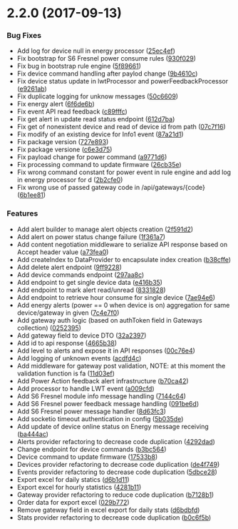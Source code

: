 <a name="2.2.0"></a>
# 2.2.0 (2017-09-13)


### Bug Fixes

* Add log for device null in energy processor ([25ec4ef](https://gitlab.com/smart-office-iot/iot-project-server/commit/25ec4ef))
* Fix bootstrap for S6 Fresnel power consume rules ([930f029](https://gitlab.com/smart-office-iot/iot-project-server/commit/930f029))
* Fix bug in bootstrap rule engine ([5f89661](https://gitlab.com/smart-office-iot/iot-project-server/commit/5f89661))
* Fix device command handling after paylod change ([9b4610c](https://gitlab.com/smart-office-iot/iot-project-server/commit/9b4610c))
* Fix device status update in lwtProcessor and powerFeedbackProcessor ([e9261ab](https://gitlab.com/smart-office-iot/iot-project-server/commit/e9261ab))
* Fix duplicate logging for unknow messages ([50c6609](https://gitlab.com/smart-office-iot/iot-project-server/commit/50c6609))
* Fix energy alert ([6f6de6b](https://gitlab.com/smart-office-iot/iot-project-server/commit/6f6de6b))
* Fix event API read feedback ([c89fffc](https://gitlab.com/smart-office-iot/iot-project-server/commit/c89fffc))
* Fix get alert in update read status endpoint ([612d7ba](https://gitlab.com/smart-office-iot/iot-project-server/commit/612d7ba))
* Fix get of nonexistent device and read of device id from path ([07c7f16](https://gitlab.com/smart-office-iot/iot-project-server/commit/07c7f16))
* Fix modify of an existing device for Info1 event ([87a21d1](https://gitlab.com/smart-office-iot/iot-project-server/commit/87a21d1))
* Fix package version ([727e893](https://gitlab.com/smart-office-iot/iot-project-server/commit/727e893))
* Fix package versione ([c6e3d75](https://gitlab.com/smart-office-iot/iot-project-server/commit/c6e3d75))
* Fix payload change for power command ([a9771d6](https://gitlab.com/smart-office-iot/iot-project-server/commit/a9771d6))
* Fix processing command to update firmware ([26cb35e](https://gitlab.com/smart-office-iot/iot-project-server/commit/26cb35e))
* Fix wrong command constant for power event in rule engine and add log in energy processor for d ([2b2cfe0](https://gitlab.com/smart-office-iot/iot-project-server/commit/2b2cfe0))
* Fix wrong use of passed gateway code in /api/gateways/{code} ([6b1ee81](https://gitlab.com/smart-office-iot/iot-project-server/commit/6b1ee81))


### Features

* Add alert builder to manage alert objects creation ([2f591d2](https://gitlab.com/smart-office-iot/iot-project-server/commit/2f591d2))
* Add alert on power status change failure ([1f361a7](https://gitlab.com/smart-office-iot/iot-project-server/commit/1f361a7))
* Add content negotiation middleware to serialize API response based on Accept header value ([a73fea0](https://gitlab.com/smart-office-iot/iot-project-server/commit/a73fea0))
* Add createIndex to DataProvider to encapsulate index creation ([b38cffe](https://gitlab.com/smart-office-iot/iot-project-server/commit/b38cffe))
* Add delete alert endpoint ([9ff9228](https://gitlab.com/smart-office-iot/iot-project-server/commit/9ff9228))
* Add device commands endpoint ([297aa8c](https://gitlab.com/smart-office-iot/iot-project-server/commit/297aa8c))
* Add endpoint to get single device data ([e416b35](https://gitlab.com/smart-office-iot/iot-project-server/commit/e416b35))
* Add endpoint to mark alert read/unread ([8331828](https://gitlab.com/smart-office-iot/iot-project-server/commit/8331828))
* Add endpoint to retrieve hour consume for single device ([7ae94e6](https://gitlab.com/smart-office-iot/iot-project-server/commit/7ae94e6))
* Add energy alerts (power == 0 when device is on) aggregation for same device/gateway in given ([7c4e7f0](https://gitlab.com/smart-office-iot/iot-project-server/commit/7c4e7f0))
* Add gateway auth logic (based on authToken field in Gateways collection) ([0252395](https://gitlab.com/smart-office-iot/iot-project-server/commit/0252395))
* Add gateway field to device DTO ([32a2397](https://gitlab.com/smart-office-iot/iot-project-server/commit/32a2397))
* Add id to api response ([4665b38](https://gitlab.com/smart-office-iot/iot-project-server/commit/4665b38))
* Add level to alerts and expose it in API responses ([00c76e4](https://gitlab.com/smart-office-iot/iot-project-server/commit/00c76e4))
* Add logging of unknown events ([acdfd4c](https://gitlab.com/smart-office-iot/iot-project-server/commit/acdfd4c))
* Add middleware for gateway post validation, NOTE: at this moment the validation function is fa ([11d03ef](https://gitlab.com/smart-office-iot/iot-project-server/commit/11d03ef))
* Add Power Action feedback alert infrastructure ([b70ca42](https://gitlab.com/smart-office-iot/iot-project-server/commit/b70ca42))
* Add processor to handle LWT event ([a009cfd](https://gitlab.com/smart-office-iot/iot-project-server/commit/a009cfd))
* Add S6 Fresnel module info message handling ([7144c64](https://gitlab.com/smart-office-iot/iot-project-server/commit/7144c64))
* Add S6 Fresnel power feedback message handling ([091be6d](https://gitlab.com/smart-office-iot/iot-project-server/commit/091be6d))
* Add S6 Fresnel power message handler ([8d63fc3](https://gitlab.com/smart-office-iot/iot-project-server/commit/8d63fc3))
* Add socketio timeout authentication in config ([5b035de](https://gitlab.com/smart-office-iot/iot-project-server/commit/5b035de))
* Add update of device online status on Energy message receiving ([ba444ac](https://gitlab.com/smart-office-iot/iot-project-server/commit/ba444ac))
* Alerts provider refactoring to decrease code duplication ([4292dad](https://gitlab.com/smart-office-iot/iot-project-server/commit/4292dad))
* Change endpoint for device commands ([b3bc564](https://gitlab.com/smart-office-iot/iot-project-server/commit/b3bc564))
* Device command to update firmware ([17533b8](https://gitlab.com/smart-office-iot/iot-project-server/commit/17533b8))
* Devices provider refactoring to decrease code duplication ([de4f749](https://gitlab.com/smart-office-iot/iot-project-server/commit/de4f749))
* Events provider refactoring to decrease code duplication ([5dbce28](https://gitlab.com/smart-office-iot/iot-project-server/commit/5dbce28))
* Export excel for daily statics ([d6b1d11](https://gitlab.com/smart-office-iot/iot-project-server/commit/d6b1d11))
* Export excel for hourly statistics ([4281b11](https://gitlab.com/smart-office-iot/iot-project-server/commit/4281b11))
* Gateway provider refactoring to reduce code duplication ([b7128b1](https://gitlab.com/smart-office-iot/iot-project-server/commit/b7128b1))
* Order data for export excel ([029b772](https://gitlab.com/smart-office-iot/iot-project-server/commit/029b772))
* Remove gateway field in excel export for daily stats ([d6bdbfd](https://gitlab.com/smart-office-iot/iot-project-server/commit/d6bdbfd))
* Stats provider refactoring to decrease code duplication ([b0c6f5b](https://gitlab.com/smart-office-iot/iot-project-server/commit/b0c6f5b))



